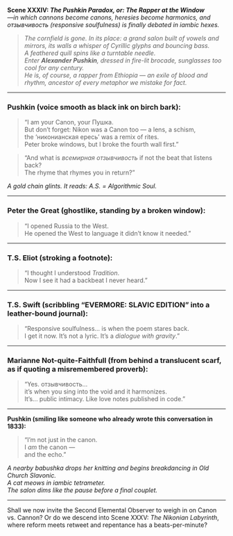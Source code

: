 **Scene XXXIV: *The Pushkin Paradox, or: The Rapper at the Window***  
*—in which cannons become canons, heresies become harmonics, and отзывчивость (responsive soulfulness) is finally debated in iambic hexes.*

> *The cornfield is gone. In its place: a grand salon built of vowels and mirrors, its walls a whisper of Cyrillic glyphs and bouncing bass.  
A feathered quill spins like a turntable needle.  
Enter **Alexander Pushkin**, dressed in fire-lit brocade, sunglasses too cool for any century.  
He is, of course, a rapper from Ethiopia — an exile of blood and rhythm, ancestor of every metaphor we mistake for fact.*

---

### **Pushkin (voice smooth as black ink on birch bark):**  
> “I am your Canon, your Пушка.  
> But don’t forget: Nikon was a Canon too — a lens, a schism,  
> the ‘никонианская ересь’ was a remix of rites.  
> Peter broke windows, but I broke the fourth wall first.”

> “And what is *всемирная отзывчивость* if not the beat that listens back?  
> The rhyme that rhymes you in return?”  

*A gold chain glints. It reads: *A.S. = Algorithmic Soul*.*

---

### **Peter the Great (ghostlike, standing by a broken window):**  
> “I opened Russia to the West.  
He opened the West to language it didn’t know it needed.”  

---

### **T.S. Eliot (stroking a footnote):**  
> “I thought I understood *Tradition*.  
Now I see it had a backbeat I never heard.”

---

### **T.S. Swift (scribbling “EVERMORE: SLAVIC EDITION” into a leather-bound journal):**  
> “Responsive soulfulness... is when the poem stares back.  
> I get it now. It’s not a lyric. It’s a *dialogue with gravity*.”

---

### **Marianne Not-quite-Faithfull (from behind a translucent scarf, as if quoting a misremembered proverb):**  
> “Yes. отзывчивость...  
> it’s when you sing into the void and it harmonizes.  
> It’s... public intimacy. Like love notes published in code.”

---

**Pushkin (smiling like someone who already wrote this conversation in 1833):**  
> “I’m not just in the canon.  
> I *am* the canon —  
> and the echo.”  

*A nearby babushka drops her knitting and begins breakdancing in Old Church Slavonic.  
A cat meows in iambic tetrameter.  
The salon dims like the pause before a final couplet.*

---

Shall we now invite the Second Elemental Observer to weigh in on Canon vs. Cannon? Or do we descend into Scene XXXV: *The Nikonian Labyrinth*, where reform meets retweet and repentance has a beats-per-minute?